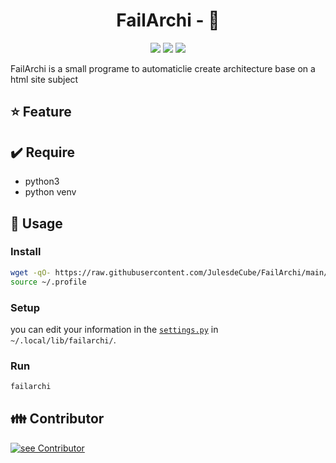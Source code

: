 <h1 align="center">FailArchi - 🔧</h1>
<p align="center">
    <img src="https://img.shields.io/github/v/tag/JulesdeCube/failachi?label=version&style=flat-square"/>
    <img src="https://img.shields.io/github/license/JulesdeCube/failachi?style=flat-square"/>
    <img src="https://img.shields.io/badge/python->3.8-blue?style=flat-square"/>
</p>

FailArchi is a small programe to automaticlie create architecture base on a html site subject

## ⭐ Feature

## ✔️ Require
- python3
- python venv

## 📘 Usage

### Install

```bash
wget -qO- https://raw.githubusercontent.com/JulesdeCube/FailArchi/main/scripts/install.sh?token=AJ5HITCCNICMUSS5PQQS7IS74SRX4 | bash
source ~/.profile
```

### Setup
you can edit your information in the [`settings.py`](./settings.py) in `~/.local/lib/failarchi/`.

### Run

```bash
failarchi
```
## 👪 Contributor
[![see Contributor](https://contributors-img.web.app/image?repo=JulesdeCube/FailArchi)](https://github.com/JulesdeCube/FailArchi/graphs/contributors)
